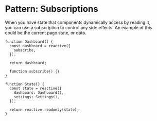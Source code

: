 # Pattern: Subscriptions

When you have state that components dynamically access by reading it, you can use a subscription to control any side effects. An example of this could be the current page state, or data.

```tsx
function Dashboard() {
  const dashboard = reactive({
    subscribe,
  });

  return dashboard;

  function subscribe() {}
}

function State() {
  const state = reactive({
    dashboard: Dashboard(),
    settings: Settings(),
  });

  return reactive.readonly(state);
}
```
